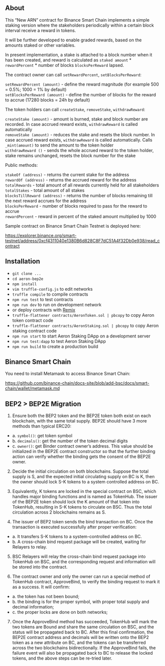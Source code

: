 ## About

This “New ARN” contract for Binance Smart Chain implements a simple staking version where the stakeholders periodically within a certain block interval receive a reward in tokens.

It will be further developed to enable graded rewards, based on the amounts staked or other variables.

In present implementation, a stake is attached to a block number when it has been created, and reward is calculated as `staked amount` * `rewardPercent` * number of blocks `blocksPerReward` lapsed.
    
    
The contract owner can call `setRewardPercent`, `setBlocksPerReward`:  
  
`setRewardPercent (amount)` - define the reward magnitude (for example 500 = 0.5%; 1000 = 1% by default)  
`setBlocksPerReward (amount)` - define the number of blocks for the reward to accrue (17280 blocks = 24h by default)  

The token holders can call `createStake`, `removeStake`, `withdrawReward`:  
  
`createStake (amount)` - amount is burned, stake and block number are recorded. In case accrued reward exists, `withdrawReward` is called automatically  
`removeStake (amount)` - reduces the stake and resets the block number. In case accrued reward exists, `withdrawReward` is called automatically. Calls `_mint(amount)` to send the amount to the token holder  
`withdrawReward ()` - sends the whole accrued reward to the token holder, stake remains unchanged, resets the block number for the stake  

Public methods:  
  
`stakeOf (address)` - returns the current stake for the address  
`rewardOf (address)` - returns the accrued reward for the address  
`totalRewards` - total amount of all rewards currently held for all stakeholders  
`totalStakes` - total amount of all stakes  
`blocksTillReward (address)` - returns the number of blocks remaining till the next reward accrues for the address  
`blocksPerReward` - number of blocks required to pass for the reward to accrue  
`rewardPercent` - reward in percent of the staked amount multiplied by 1000  

Sample contract on Binance Smart Chain Testnet is deployed here:  
  
https://explorer.binance.org/smart-testnet/address/0xcf4311040e1380B6d828C8F7dC51A4f32Db0e938/read_contract


## Installation

- `git clone ...`
- `cd aeron-bep2e`
- `npm install`
- `vim truffle-config.js` to edit networks
- `truffle compile` to compile contracts
- `npm run test` to test contracts
- `npm run dev` to run on development network
- or deploy contracts with [Remix](https://remix.ethereum.org/)
- `truffle-flattener contracts/AeronToken.sol | pbcopy` to copy Aeron token contract code
- `truffle-flattener contracts/AeronStaking.sol | pbcopy` to copy Aeron staking contract code
- `npm run start` to start Aeron Staking DApp on a development server
- `npm run test:dapp` to test Aeron Staking DApp
- `npm run build` to create a production build

## Binance Smart Chain

You need to install Metamask to access Binance Smart Chain:

https://github.com/binance-chain/docs-site/blob/add-bsc/docs/smart-chain/wallet/metamask.md


## BEP2 > BEP2E Migration

1. Ensure both the BEP2 token and the BEP2E token both exist on each blockchain, with
the same total supply. BEP2E should have 3 more methods than typical ERC20:
  - a. `symbol()`: get token symbol
  - b. `decimals()`: get the number of the token decimal digits
  - c. `owner()`: get Binder contract owner’s address. This value should be initialized in
  the BEP2E contract constructor so that the further binding action can verify
  whether the binding gets the consent of the BEP2E owner.

2. Decide the initial circulation on both blockchains. Suppose the total supply is S, and the
expected initial circulating supply on BC is K, then the owner should lock S-K tokens to a
system controlled address on BC.

3. Equivalently, K tokens are locked in the special contract on BSC, which handles major
binding functions and is named as TokenHub. The issuer of the BEP2E token should lock
the K amount of that token into TokenHub, resulting in S-K tokens to circulate on BSC.
Thus the total circulation across 2 blockchains remains as S.

4. The issuer of BEP2 token sends the bind transaction on BC. Once the transaction is
executed successfully after proper verification:
  - a. It transfers S-K tokens to a system-controlled address on BC.
  - b. A cross-chain bind request package will be created, waiting for Relayers to relay.

5. BSC Relayers will relay the cross-chain bind request package into TokenHub on BSC, and
the corresponding request and information will be stored into the contract.

6. The contract owner and only the owner can run a special method of TokenHub contract,
ApproveBind, to verify the binding request to mark it as a success. It will confirm:
  - a. the token has not been bound;
  - b. the binding is for the proper symbol, with proper total supply and decimal
  information;
  - c. the proper locks are done on both networks;

7. Once the ApproveBind method has succeeded, TokenHub will mark the two tokens are
Bound and share the same circulation on BSC, and the status will be propagated back to
BC. After this final confirmation, the BEP2E contract address and decimals will be
written onto the BEP2 token as a new attribute on BC, and the tokens can be transferred
across the two blockchains bidirectionally. If the ApproveBind fails, the failure event will
also be propagated back to BC to release the locked tokens, and the above steps can be
re-tried later.
